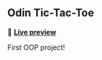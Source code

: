 ## Odin Tic-Tac-Toe

👾 [**Live preview**](https://replit.com/@skimgus12/odin-tic-tac-toe)

First OOP project!
